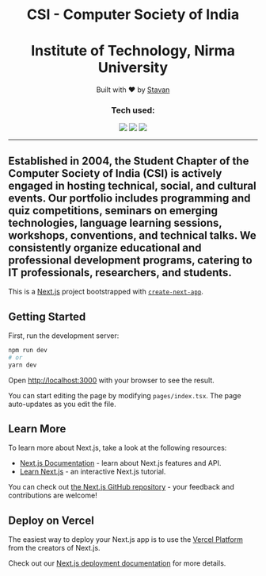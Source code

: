 <h1 align="center"> 
   CSI - Computer Society of India
</h1>

<h1 align="center"> 
   Institute of Technology, Nirma University
</h1>

<p align="center">Built with ❤ by <a href="https://github.com/ShahStavan">Stavan</a>
</p>

<h3 align="center">Tech used:</h3>
<div align="center">
   <img src="https://img.shields.io/badge/Next-black?style=for-the-badge&logo=next.js&logoColor=white">
   <img src="https://img.shields.io/badge/typescript-%23007ACC.svg?style=for-the-badge&logo=typescript&logoColor=white">
   <img src="https://img.shields.io/badge/tailwindcss-%2338B2AC.svg?style=for-the-badge&logo=tailwind-css&logoColor=white">

</div>

---

Established in 2004, the Student Chapter of the Computer Society of India (CSI) is actively engaged in hosting technical, social, and cultural events. Our portfolio includes programming and quiz competitions, seminars on emerging technologies, language learning sessions, workshops, conventions, and technical talks. We consistently organize educational and professional development programs, catering to IT professionals, researchers, and students.
---

This is a [Next.js](https://nextjs.org/) project bootstrapped with [`create-next-app`](https://nextjs.org/docs/getting-started).

## Getting Started

First, run the development server:

```bash
npm run dev
# or
yarn dev
```

Open [http://localhost:3000](http://localhost:3000) with your browser to see the result.

You can start editing the page by modifying `pages/index.tsx`. The page auto-updates as you edit the file.

## Learn More

To learn more about Next.js, take a look at the following resources:

-  [Next.js Documentation](https://nextjs.org/docs) - learn about Next.js features and API.
-  [Learn Next.js](https://nextjs.org/learn) - an interactive Next.js tutorial.

You can check out [the Next.js GitHub repository](https://github.com/vercel/next.js/) - your feedback and contributions are welcome!

## Deploy on Vercel

The easiest way to deploy your Next.js app is to use the [Vercel Platform](https://vercel.com/new?utm_medium=default-template&filter=next.js&utm_source=create-next-app&utm_campaign=create-next-app-readme) from the creators of Next.js.

Check out our [Next.js deployment documentation](https://nextjs.org/docs/deployment) for more details.
